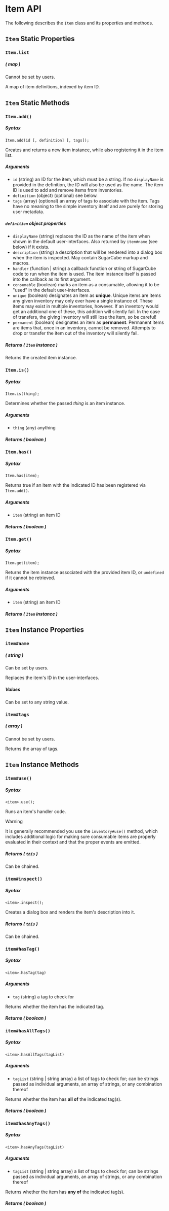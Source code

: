 # Item API

The following describes the `Item` class and its properties and methods.

## `Item` Static Properties

### `Item.list`

##### ( map )

Cannot be set by users.

A map of item definitions, indexed by item ID.

## `Item` Static Methods

### `Item.add()`

##### Syntax

```
Item.add(id [, definition] [, tags]);
```

Creates and returns a new item instance, while also registering it in the item list.

##### Arguments

- `id` (string) an ID for the item, which must be a string. If no `displayName` is provided in the definition, the ID will also be used as the name. The item ID is used to add and remove items from inventories.
- `definition` (object) (optional) see below.
- `tags` (array) (optional) an array of tags to associate with the item. Tags have no meaning to the simple inventory itself and are purely for storing user metadata.

#####  `definition` object properties

- `displayName` (string) replaces the ID as the name of the item when shown in the default user-interfaces. Also returned by `item#name` (see below) if it exists.
- `description` (string) a description that will be rendered into a dialog box when the item is inspected. May contain SugarCube markup and macros.
- `handler` (function | string) a callback function or string of SugarCube code to run when the item is used. The item instance itself is passed into the callback as its first argument.
- `consumable` (boolean) marks an item as a consumable, allowing it to be "used" in the default user-interfaces.
- `unique` (boolean) designates an item as **unique**. Unique items are items any given inventory may only ever have a single instance of. These items may exist in multiple inventories, however. If an inventory would get an additional one of these, this addition will silently fail. In the case of transfers, the giving inventory will still lose the item, so be careful!
- `permanent` (boolean) designates an item as **permanent**. Permanent items are items that, once in an inventory, cannot be removed. Attempts to drop or transfer the item out of the inventory will silently fail.

##### Returns ( `Item` instance )

Returns the created item instance.

### `Item.is()`

##### Syntax

```
Item.is(thing);
```

Determines whether the passed *thing* is an item instance.

##### Arguments

- `thing` (any) anything

##### Returns ( boolean )

### `Item.has()`

##### Syntax

```
Item.has(item);
```

Returns true if an item with the indicated ID has been registered via `Item.add()`.

##### Arguments

- `item` (string) an item ID

##### Returns ( boolean )

### `Item.get()`

##### Syntax

```
Item.get(item);
```

Returns the item instance associated with the provided item ID, or `undefined` if it cannot be retrieved.

##### Arguments

- `item` (string) an item ID

##### Returns ( `Item` instance )

## `Item` Instance Properties

### `item#name`

##### ( string )

Can be set by users.

Replaces the item's ID in the user-interfaces.

##### Values

Can be set to any string value.

### `item#tags`

##### ( array )

Cannot be set by users.

Returns the array of tags.

## `Item` Instance Methods

### `item#use()`

##### Syntax

```
<item>.use();
```

Runs an item's handler code.

> [!WARNING]
> It is generally recommended you use the `inventory#use()` method, which includes additional logic for making sure consumable items are properly evaluated in their context and that the proper events are emitted.

##### Returns ( `this` )

Can be chained.

### `item#inspect()`

##### Syntax

```
<item>.inspect();
```

Creates a dialog box and renders the item's description into it.

##### Returns ( `this` )

Can be chained.

### `item#hasTag()`

##### Syntax

```
<item>.hasTag(tag)
```

##### Arguments 

- `tag` (string) a tag to check for  

Returns whether the item has the indicated tag.

##### Returns ( boolean )

### `item#hasAllTags()`

##### Syntax

```
<item>.hasAllTags(tagList)
```

##### Arguments 

- `tagList` (string | string array) a list of tags to check for; can be strings passed as individual arguments, an array of strings, or any combination thereof

Returns whether the item has **all of** the indicated tag(s).

##### Returns ( boolean )

### `item#hasAnyTags()`

##### Syntax

```
<item>.hasAnyTags(tagList)
```

##### Arguments 

- `tagList` (string | string array) a list of tags to check for; can be strings passed as individual arguments, an array of strings, or any combination thereof

Returns whether the item has **any of** the indicated tag(s).

##### Returns ( boolean )